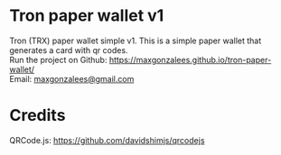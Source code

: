 # Tron paper wallet v1
Tron (TRX) paper wallet simple v1.
This is a simple paper wallet that generates a card with qr codes.<br>
Run the project on Github: https://maxgonzalees.github.io/tron-paper-wallet/
<br>
Email: maxgonzalees@gmail.com
# Credits
QRCode.js: https://github.com/davidshimjs/qrcodejs

